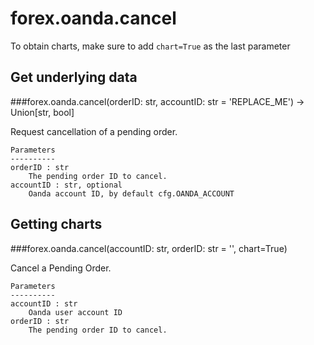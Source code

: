 # forex.oanda.cancel

To obtain charts, make sure to add `chart=True` as the last parameter

## Get underlying data 
###forex.oanda.cancel(orderID: str, accountID: str = 'REPLACE_ME') -> Union[str, bool]

Request cancellation of a pending order.

    Parameters
    ----------
    orderID : str
        The pending order ID to cancel.
    accountID : str, optional
        Oanda account ID, by default cfg.OANDA_ACCOUNT

## Getting charts 
###forex.oanda.cancel(accountID: str, orderID: str = '', chart=True)

Cancel a Pending Order.

    Parameters
    ----------
    accountID : str
        Oanda user account ID
    orderID : str
        The pending order ID to cancel.
